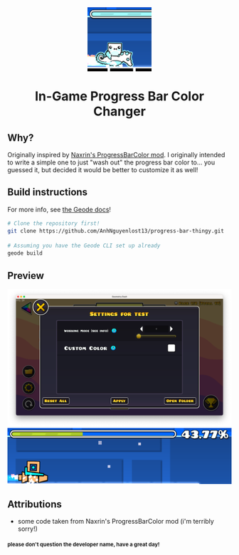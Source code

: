 <div align="center">
   <img src="/logo.png" alt="Logo" width="144" height="144" align="center">
</div>
   <h1 align="center">In-Game Progress Bar Color Changer</h1>

## Why?
Originally inspired by [Naxrin's ProgressBarColor mod](https://github.com/Naxrin/Progress-Bar-Color). I originally intended to write a simple one to just "wash out" the progress bar color to... you guessed it, but decided it would be better to customize it as well!

## Build instructions
For more info, see [the Geode docs](https://docs.geode-sdk.org/getting-started/create-mod#build)!
```sh
# Clone the repository first!
git clone https://github.com/AnhNguyenlost13/progress-bar-thingy.git

# Assuming you have the Geode CLI set up already
geode build
```

## Preview
<img src="/resources/misc/prefs.png">
<img src="/resources/misc/with.png">

## Attributions
* some code taken from Naxrin's ProgressBarColor mod (i'm terribly sorry!)

<h4><sup>please don't question the developer name, have a great day!</sup></h4>
<!--
# Resources
* [Geode SDK Documentation](https://docs.geode-sdk.org/)
* [Geode SDK Source Code](https://github.com/geode-sdk/geode/)
* [Geode CLI](https://github.com/geode-sdk/cli)
* [Bindings](https://github.com/geode-sdk/bindings/)
* [Dev Tools](https://github.com/geode-sdk/DevTools)
-->
